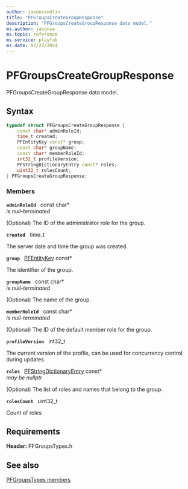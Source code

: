 ```yaml
---
author: jasonsandlin
title: "PFGroupsCreateGroupResponse"
description: "PFGroupsCreateGroupResponse data model."
ms.author: jasonsa
ms.topic: reference
ms.service: playfab
ms.date: 02/22/2024
---
```


# PFGroupsCreateGroupResponse  

PFGroupsCreateGroupResponse data model.  

## Syntax  
  
```cpp
typedef struct PFGroupsCreateGroupResponse {  
    const char* adminRoleId;  
    time_t created;  
    PFEntityKey const* group;  
    const char* groupName;  
    const char* memberRoleId;  
    int32_t profileVersion;  
    PFStringDictionaryEntry const* roles;  
    uint32_t rolesCount;  
} PFGroupsCreateGroupResponse;  
```
  
### Members  
  
**`adminRoleId`** &nbsp; const char*  
*is null-terminated*  
  
(Optional) The ID of the administrator role for the group.
  
**`created`** &nbsp; time_t  
  
The server date and time the group was created.
  
**`group`** &nbsp; [PFEntityKey](../../pftypes/structs/pfentitykey-c.md) const*  
  
The identifier of the group.
  
**`groupName`** &nbsp; const char*  
*is null-terminated*  
  
(Optional) The name of the group.
  
**`memberRoleId`** &nbsp; const char*  
*is null-terminated*  
  
(Optional) The ID of the default member role for the group.
  
**`profileVersion`** &nbsp; int32_t  
  
The current version of the profile, can be used for concurrency control during updates.
  
**`roles`** &nbsp; [PFStringDictionaryEntry](../../pftypes/structs/pfstringdictionaryentry.md) const*  
*may be nullptr*  
  
(Optional) The list of roles and names that belong to the group.
  
**`rolesCount`** &nbsp; uint32_t  
  
Count of roles
  
  
## Requirements  
  
**Header:** PFGroupsTypes.h
  
## See also  
[PFGroupsTypes members](../pfgroupstypes_members.md)  

  
  
